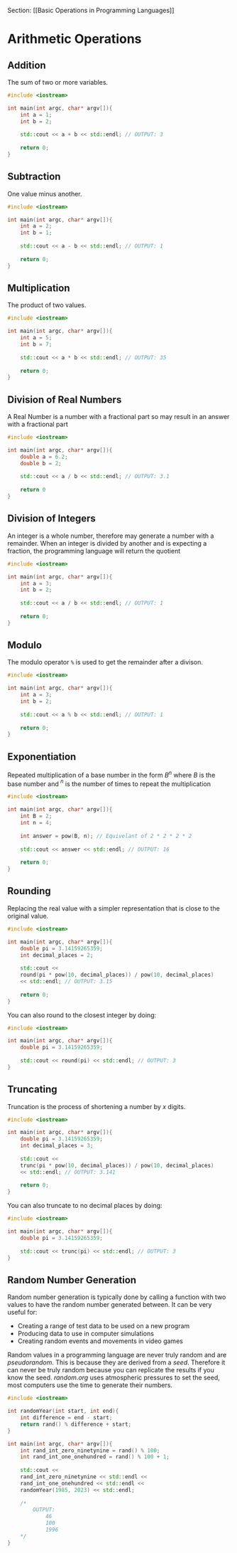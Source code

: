 Section: [[Basic Operations in Programming Languages]]

# Arithmetic Operations
## Addition
The sum of two or more variables.
```cpp
#include <iostream>

int main(int argc, char* argv[]){
	int a = 1;
	int b = 2;
	
	std::cout << a + b << std::endl; // OUTPUT: 3
	
	return 0;
}
```

## Subtraction
One value minus another.
```cpp
#include <iostream>

int main(int argc, char* argv[]){
	int a = 2;
	int b = 1;
	
	std::cout << a - b << std::endl; // OUTPUT: 1
	
	return 0;
}
```

## Multiplication
The product of two values.
```cpp
#include <iostream>

int main(int argc, char* argv[]){
	int a = 5;
	int b = 7;
	
	std::cout << a * b << std::endl; // OUTPUT: 35
	
	return 0;
}
```

## Division of Real Numbers
A Real Number is a number with a fractional part so may result in an answer with a fractional part
```cpp
#include <iostream>

int main(int argc, char* argv[]){
	double a = 6.2;
	double b = 2;
	
	std::cout << a / b << std::endl; // OUTPUT: 3.1
	
	return 0
}
```

## Division of Integers
An integer is a whole number, therefore may generate a number with a remainder. When an integer is divided by another and is expecting a fraction, the programming language will return the quotient
```cpp
#include <iostream>

int main(int argc, char* argv[]){
	int a = 3;
	int b = 2;
	
	std::cout << a / b << std::endl; // OUTPUT: 1
	
	return 0;
}
```

## Modulo
The modulo operator `%` is used to get the remainder after a divison.
```cpp
#include <iostream>

int main(int argc, char* argv[]){
	int a = 3;
	int b = 2;
	
	std::cout << a % b << std::endl; // OUTPUT: 1
	
	return 0;
}
```

## Exponentiation
Repeated multiplication of a base number in the form $B^n$ where $B$ is the base number and $^n$ is the number of times to repeat the multiplication
```cpp
#include <iostream>

int main(int argc, char* argv[]){
	int B = 2;
	int n = 4;
	
	int answer = pow(B, n); // Equivelant of 2 * 2 * 2 * 2
	
	std::cout << answer << std::endl; // OUTPUT: 16
	
	return 0;
}
```

## Rounding
Replacing the real value with a simpler representation that is close to the original value.

```cpp
#include <iostream>

int main(int argc, char* argv[]){
	double pi = 3.14159265359;
	int decimal_places = 2;
	
	std::cout << 
	round(pi * pow(10, decimal_places)) / pow(10, decimal_places)
	<< std::endl; // OUTPUT: 3.15
	
	return 0;
}
```

You can also round to the closest integer by doing:
```cpp
#include <iostream>

int main(int argc, char* argv[]){
	double pi = 3.14159265359;
	
	std::cout << round(pi) << std::endl; // OUTPUT: 3
}
```

## Truncating
Truncation is the process of shortening a number by *x* digits.
```cpp
#include <iostream>

int main(int argc, char* argv[]){
	double pi = 3.14159265359;
	int decimal_places = 3;
	
	std::cout << 
	trunc(pi * pow(10, decimal_places)) / pow(10, decimal_places)
	<< std::endl; // OUTPUT: 3.141
	
	return 0;
}
```

You can also truncate to no decimal places by doing:
```cpp
#include <iostream>

int main(int argc, char* argv[]){
	double pi = 3.14159265359;
	
	std::cout << trunc(pi) << std::endl; // OUTPUT: 3
}
```

## Random Number Generation
Random number generation is typically done by calling a function with two values to have the random number generated between.
It can be very useful for:
- Creating a range of test data to be used on a new program
- Producing data to use in computer simulations
- Creating random events and movements in video games

Random values in a programming language are never truly random and are *pseudorandom*. This is because they are derived from a *seed*. Therefore it can never be truly random because you can replicate the results if you know the seed.
*random.org* uses atmospheric pressures to set the seed, most computers use the time to generate their numbers.

```cpp
#include <iostream>

int randomYear(int start, int end){
	int difference = end - start;
	return rand() % difference + start;
}

int main(int argc, char* argv[]){
	int rand_int_zero_ninetynine = rand() % 100;
	int rand_int_one_onehundred = rand() % 100 + 1;
	
	std::cout <<
	rand_int_zero_ninetynine << std::endl <<
	rand_int_one_onehundred << std::endl <<
	randomYear(1985, 2023) << std::endl;
	
	/*
		OUTPUT:
			46
			100
			1996
	*/
}
```